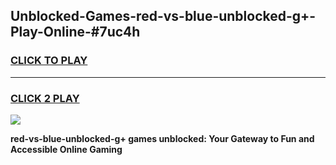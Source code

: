 
## Unblocked-Games-red-vs-blue-unblocked-g+-Play-Online-#7uc4h
<h3>
<a href="https://premium.freeplayer.one?title=red-vs-blue-unblocked-g+&ref=27F">CLICK TO PLAY</a></h3>
<hr>

<h3>
<a href="https://premium.freeplayer.one?title=red-vs-blue-unblocked-g+&ref=27F">CLICK 2 PLAY</a>
  
</h3>

<a href="https://premium.freeplayer.one?title=red-vs-blue-unblocked-g+&ref=27F"><img src="https://clearcache.store/games.png"></a>


**red-vs-blue-unblocked-g+ games unblocked: Your Gateway to Fun and Accessible Online Gaming**
